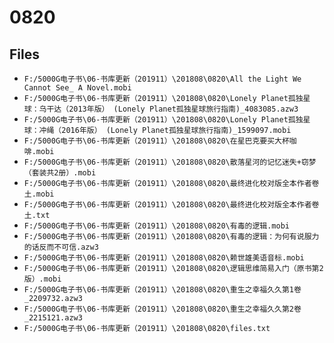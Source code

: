 # 0820

## Files

- `F:/5000G电子书\06-书库更新（201911）\201808\0820\All the Light We Cannot See_ A Novel.mobi`
- `F:/5000G电子书\06-书库更新（201911）\201808\0820\Lonely Planet孤独星球：乌干达（2013年版） (Lonely Planet孤独星球旅行指南)_4083085.azw3`
- `F:/5000G电子书\06-书库更新（201911）\201808\0820\Lonely Planet孤独星球：冲绳（2016年版） (Lonely Planet孤独星球旅行指南)_1599097.mobi`
- `F:/5000G电子书\06-书库更新（201911）\201808\0820\在星巴克要买大杯咖啡.mobi`
- `F:/5000G电子书\06-书库更新（201911）\201808\0820\散落星河的记忆迷失+窃梦（套装共2册）.mobi`
- `F:/5000G电子书\06-书库更新（201911）\201808\0820\最终进化校对版全本作者卷土.mobi`
- `F:/5000G电子书\06-书库更新（201911）\201808\0820\最终进化校对版全本作者卷土.txt`
- `F:/5000G电子书\06-书库更新（201911）\201808\0820\有毒的逻辑.mobi`
- `F:/5000G电子书\06-书库更新（201911）\201808\0820\有毒的逻辑：为何有说服力的话反而不可信.azw3`
- `F:/5000G电子书\06-书库更新（201911）\201808\0820\赖世雄美语音标.mobi`
- `F:/5000G电子书\06-书库更新（201911）\201808\0820\逻辑思维简易入门（原书第2版）.mobi`
- `F:/5000G电子书\06-书库更新（201911）\201808\0820\重生之幸福久久第1卷_2209732.azw3`
- `F:/5000G电子书\06-书库更新（201911）\201808\0820\重生之幸福久久第2卷_2215121.azw3`
- `F:/5000G电子书\06-书库更新（201911）\201808\0820\files.txt`
